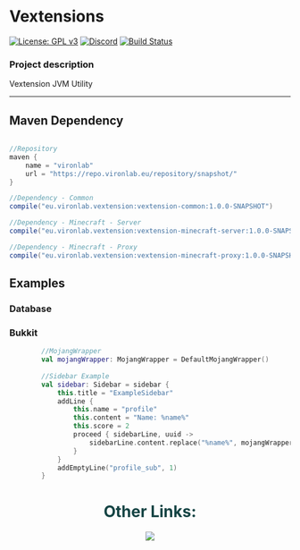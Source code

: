 # Vextensions

[![License: GPL v3](https://img.shields.io/badge/License-GPL%20v3-blue.svg)](LICENSE)
[![Discord](https://img.shields.io/discord/785956343407181824.svg)](https://discord.gg/wvcX92VyEH)
[![Build Status](https://ci.vironlab.eu/job/Vextension/badge/icon)](https://ci.vironlab.eu/job/Vextension/)

### Project description 

Vextension JVM Utility

--- 
## Maven Dependency

```gradle

//Repository
maven {
    name = "vironlab"
    url = "https://repo.vironlab.eu/repository/snapshot/"
}

//Dependency - Common
compile("eu.vironlab.vextension:vextension-common:1.0.0-SNAPSHOT")

//Dependency - Minecraft - Server
compile("eu.vironlab.vextension:vextension-minecraft-server:1.0.0-SNAPSHOT")

//Dependency - Minecraft - Proxy
compile("eu.vironlab.vextension:vextension-minecraft-proxy:1.0.0-SNAPSHOT")
```

## Examples

### Database


### Bukkit

```kotlin
        //MojangWrapper
        val mojangWrapper: MojangWrapper = DefaultMojangWrapper()
        
        //Sidebar Example
        val sidebar: Sidebar = sidebar {
            this.title = "ExampleSidebar"
            addLine { 
                this.name = "profile"
                this.content = "Name: %name%"
                this.score = 2
                proceed { sidebarLine, uuid -> 
                    sidebarLine.content.replace("%name%", mojangWrapper.getPlayer(uuid).get().name)
                }
            }
            addEmptyLine("profile_sub", 1)
        }
```


<div align="center">
    <h1 style="color:#154444">Other Links:</h1>
    <a style="color:#00ff00" target="_blank" href="https://discord.gg/wvcX92VyEH"><img src="https://img.shields.io/discord/785956343407181824?label=vironlab.eu%20Discord&logo=Discord&logoColor=%23ffffff&style=flat-square"></img></a>
</div>
